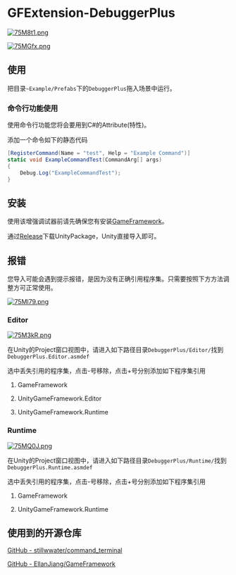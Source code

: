 # GFExtension-DebuggerPlus

[![75M8t1.png](https://s4.ax1x.com/2022/01/23/75M8t1.png)](https://imgtu.com/i/75M8t1)



[![75MGfx.png](https://s4.ax1x.com/2022/01/23/75MGfx.png)](https://imgtu.com/i/75MGfx)



## 使用

把目录`~Example/Prefabs`下的`DebuggerPlus`拖入场景中运行。

### 命令行功能使用

使用命令行功能您将会要用到C#的Attribute(特性)。

添加一个命令如下的静态代码

```C#
[RegisterCommand(Name = "test", Help = "Example Command")]
static void ExampleCommandTest(CommandArg[] args)
{
    Debug.Log("ExampleCommandTest");
}
```

## 安装

使用该增强调试器前请先确保您有安装[GameFramework](http://gameframework.cn)。



通过[Release](https://github.com/Shaun-Fong/GFExtension-DebuggerPlus/releases)下载UnityPackage，Unity直接导入即可。



## 报错

您导入可能会遇到提示报错，是因为没有正确引用程序集。只需要按照下方方法调整方可正常使用。



[![75Ml79.png](https://s4.ax1x.com/2022/01/23/75Ml79.png)](https://imgtu.com/i/75Ml79)



### Editor



[![75M3kR.png](https://s4.ax1x.com/2022/01/23/75M3kR.png)](https://imgtu.com/i/75M3kR)



在Unity的Project窗口视图中，请进入如下路径目录`DebuggerPlus/Editor/`找到`DebuggerPlus.Editor.asmdef`



选中丢失引用的程序集，点击-号移除，点击+号分别添加如下程序集引用



1. GameFramework

2. UnityGameFramework.Editor

3. UnityGameFramework.Runtime

### Runtime



[![75MQ0J.png](https://s4.ax1x.com/2022/01/23/75MQ0J.png)](https://imgtu.com/i/75MQ0J)



在Unity的Project窗口视图中，请进入如下路径目录`DebuggerPlus/Runtime/`找到`DebuggerPlus.Runtime.asmdef`



选中丢失引用的程序集，点击-号移除，点击+号分别添加如下程序集引用



1. GameFramework

2. UnityGameFramework.Runtime



## 使用到的开源仓库

[GitHub - stillwwater/command_terminal](https://github.com/stillwwater/command_terminal)

[GitHub - EllanJiang/GameFramework](https://github.com/EllanJiang/GameFramework)
